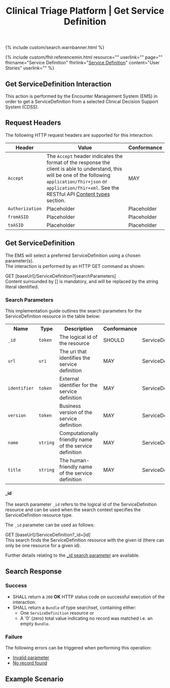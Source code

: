 ﻿---
title: Clinical Triage Platform | Get Service Definition
keywords: servicedefinition, rest,
tags: [rest,fhir,api]
sidebar: ctp_rest_sidebar
permalink: api_get_service_definition.html
summary: Retrieve a Service Definition
---

{% include custom/search.warnbanner.html %}

{% include custom/fhir.referencemin.html resource="" userlink="" page="" fhirname="Service Definition" fhirlink="[Service Definition](http://hl7.org/fhir/stu3/servicedefinition.html)" content="User Stories" userlink="" %}



## Get ServiceDefinition Interaction ##
This action is performed by the Encounter Management System (EMS) in order to get a ServiceDefinition from a selected Clinical Decision Support System (CDSS).  

## Request Headers ##
The following HTTP request headers are supported for this interaction: 


| Header               | Value |Conformance |
|----------------------|-------|-------|
| `Accept`      | The `Accept` header indicates the format of the response the client is able to understand, this will be one of the following <code class="highlighter-rouge">application/fhir+json</code> or <code class="highlighter-rouge">application/fhir+xml</code>. See the RESTful API [Content types](api_general_guidance.html#content-types) section. | MAY |
| `Authorization`      | <!--The `Authorization` header will carry the base64url encoded JSON web token required for audit on the spine - see [Access Tokens and Audit (JWT)](integration_access_tokens_and_audit_JWT.html) for details.-->Placeholder |  <!--MUST-->Placeholder |
| `fromASID`           | <!--Client System ASID-->Placeholder | <!--MUST-->Placeholder |
| `toASID`             | <!--The Spine ASID-->Placeholder | <!--MUST-->Placeholder |



## Get ServiceDefinition ##
The EMS will select a preferred ServiceDefinition using a chosen parameter(s).  
The interaction is performed by an HTTP GET command as shown:  

<div markdown="span" class="alert alert-success" role="alert">
GET [baseUrl]/ServiceDefinition?[searchParameters]</div>  
Content surrounded by [] is mandatory, and will be replaced by the string literal identified.

### Search Parameters ###
This implementation guide outlines the search parameters for the ServiceDefinition resource in the table below: 


<table style="min-width:100%;width:100%">
<tr>
    <th style="width:15%;">Name</th>
    <th style="width:15%;">Type</th>
    <th style="width:30%;">Description</th>
    <th style="width:5%;">Conformance</th>
    <th style="width:35%;">Path</th>
</tr>

<tr>
    <td><code class="highlighter-rouge">_id</code></td>
    <td><code class="highlighter-rouge">token</code></td>
    <td>The logical id of the resource</td>
    <td>SHOULD</td>
    <td>ServiceDefinition.id</td>
</tr>
<tr>
    <td><code class="highlighter-rouge">url</code></td>
    <td><code class="highlighter-rouge">uri</code></td>
    <td>The uri that identifies the service definition</td>
    <td>MAY</td>
    <td>ServiceDefinition.url</td>
</tr>
<tr>
    <td><code class="highlighter-rouge">identifier</code></td>
    <td><code class="highlighter-rouge">token</code></td>
    <td>External identifier for the service definition</td>
    <td>MAY</td>
    <td>ServiceDefinition.identifier</td>
</tr>
<tr>
    <td><code class="highlighter-rouge">version</code></td>
    <td><code class="highlighter-rouge">token</code></td>
    <td>Business version of the service definition</td>
    <td>MAY</td>
    <td>ServiceDefinition.version</td>
</tr> 
<tr>
    <td><code class="highlighter-rouge">name</code></td>
    <td><code class="highlighter-rouge">string</code></td>
    <td>Computationally friendly name of the service definition</td>
    <td>MAY</td>
    <td>ServiceDefinition.name</td>
</tr>
<tr>
    <td><code class="highlighter-rouge">title</code></td>
    <td><code class="highlighter-rouge">string</code></td>
    <td>The human-friendly name of the service definition</td>
    <td>MAY</td>
    <td>ServiceDefinition.title</td>
</tr>
</table>

#### _id ####

The search parameter <code class="highlighter-rouge">_id</code> refers to the logical id of the ServiceDefinition resource and can be used when the search context specifies the ServiceDefinition resource type.  

The <code class="highlighter-rouge">_id</code> parameter can be used as follows:  

<div markdown="span" class="alert alert-success" role="alert">
GET [baseUrl]/ServiceDefinition?_id=[id]</div> 
This search finds the ServiceDefinition resource with the given id (there can only be one resource for a given id).   

Further details relating to the <a href="https://www.hl7.org/fhir/stu3/search.html#id">_id search parameter</a> are available.  

<!--More information required on potential searches and search parameter combinations from the CTP programme-->

<!--
Add explanatory diagram here? Would they want the list of possible responses and error codes?
-->




## Search Response ##

### Success ###

* SHALL return a <code class="highlighter-rouge">200</code> **OK** HTTP status code on successful execution of the interaction.
* SHALL return a <code class="highlighter-rouge">Bundle</code> of type searchset, containing either:
   - One <code class="highlighter-rouge">ServiceDefinition</code> resource or
   - A '0' (zero) total value indicating no record was matched i.e. an empty <code class="highlighter-rouge">Bundle</code>.  

### Failure ###
The following errors can be triggered when performing this operation:  

<!--More errors are likely to be needed once we are clear on which search parameters are defined-->

* [Invalid parameter](api_general_guidance.html#parameters)
* [No record found](api_general_guidance.html#resource-not-found)


<!--
## Creation of parameters ##
Once the EMS has got the selected ServiceDefinition, the EMS users will input relevant data for the scenario which will create the initial parameters to be passed to the CDSS.  
The initial parameters will be the requestId and the patient.

### Parameters ###

#### IN Parameters ####

<table style="min-width:100%;width:100%">
<tr>
    <th style="width:25%;">Name</th>
    <th style="width:15%;">Cardinality</th>
    <th style="width:20%;">Type</th>
      <th style="width:40%;">Documentation</th>
</tr>

<tr>
    <td><code class="highlighter-rouge">requestId</code></td>
    <td><code class="highlighter-rouge">0..1</code></td>
    <td>id</td>
    <td>An optional client-provided identifier to track the request.</td>
</tr>
<tr>
    <td><code class="highlighter-rouge">patient</code></td>
    <td><code class="highlighter-rouge">0..1</code></td>
    <td>Reference(Patient)</td>
    <td>The patient in context, if any.</td>
</tr>
</table>
-->

<!--Will there be any other parameters at this stage?-->
## Example Scenario ##
<!--Placeholder -->




